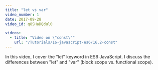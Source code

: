 ```yaml
---
title: "let vs var"
video_number: 1
date: 2017-09-28
video_id: q8SHaDQdul0

videos:
  - title: "Video on \"const\""
    url: "/Tutorials/16-javascript-es6/16.2-const"
---
```


In this video, I cover the "let" keyword in ES6 JavaScript. I discuss the differences between "let" and "var" (block scope vs. functional scope).
